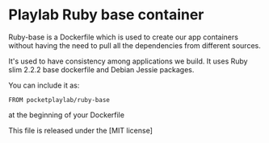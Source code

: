 # Playlab Ruby base container

Ruby-base is a Dockerfile which is used to create our app containers without having the need to pull all the dependencies from different sources.

It's used to have consistency among applications we build. It uses Ruby slim 2.2.2 base dockerfile and Debian Jessie packages.

You can include it as:

```FROM pocketplaylab/ruby-base```

at the beginning of your Dockerfile

This file is released under the [MIT license]
